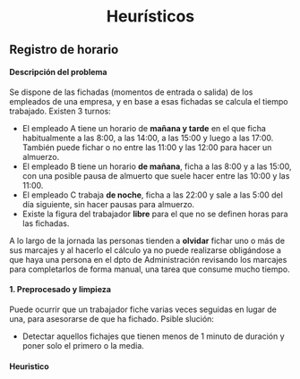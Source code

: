 
<h1 align="center">Heurísticos</h1> 


## Registro de horario

#### Descripción del problema

Se dispone de las fichadas (momentos de entrada o salida) de los empleados de una empresa, y en base a esas fichadas se calcula el tiempo trabajado. Existen 3 turnos:

- El empleado A tiene un horario de **mañana y tarde** en el que ficha habitualmente a las 8:00, a las 14:00, a las 15:00 y luego a las 17:00. También puede fichar o no entre las 11:00 y las 12:00 para hacer un almuerzo. 
- El empleado B tiene un horario **de mañana**, ficha a las 8:00 y a las 15:00, con una posible pausa de almuerto que suele hacer entre las 10:00 y las 11:00. 
- El empleado C trabaja **de noche**, ficha a las 22:00 y sale a las 5:00 del día siguiente, sin hacer pausas para almuerzo. 
- Existe la figura del trabajador **libre** para el que no se definen horas para las fichadas. 

A lo largo de la jornada las personas tienden a **olvidar** fichar uno o más de sus marcajes y al hacerlo el cálculo ya no puede realizarse obligándose a que haya una persona en el dpto de Administración revisando los marcajes para completarlos de forma manual, una tarea que consume mucho tiempo. 


#### 1. Preprocesado y limpieza

Puede ocurrir que un trabajador fiche varias veces seguidas en lugar de una, para asesorarse de que ha fichado. Psible slución:

- Detectar aquellos fichajes que tienen menos de 1 minuto de duración y poner solo el primero o la media.

#### Heuristico
